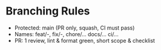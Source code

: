 ﻿# Branching Rules

- Protected: main (PR only, squash, CI must pass)
- Names: feat/<topic>-<slug>, fix/<topic>-<slug>, chore/... docs/... ci/...
- PR: 1 review, lint & format green, short scope & checklist
